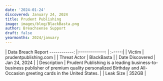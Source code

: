 ```yaml
---
date: '2024-01-24'
discovered: January 24, 2024
title: Prudent Publishing
image: images/blog/BlackBasta.png
author: Breachsense Support
draft: false
yearmonths: 2024/january
---
```



| Data Breach Report
------------:     |:-------------:    | :-----:|
| Victim      | prudentpublishing.com      | 
| Threat Actor      | BlackBasta      | 
| Date Discovered      | Jan 24, 2024      | 
| Description      | Prudent Publishing is a leading business-to-business publisher of premium quality personalized Birthday and All-Occasion greeting cards in the United States.      | 
| Leak Size      | 352GB      | 

